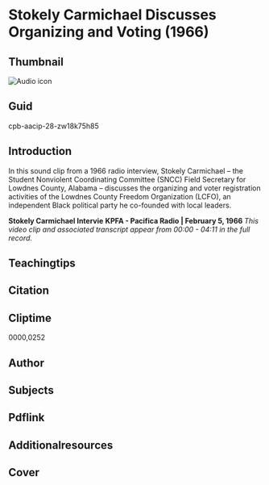 # Stokely Carmichael Discusses Organizing and Voting (1966)

## Thumbnail

![Audio icon](https://s3.amazonaws.com/americanarchive.org/primary_source_sets/Audio-Digitized.jpg "Audio icon")


## Guid
cpb-aacip-28-zw18k75h85

## Introduction

In this sound clip from a 1966 radio interview, Stokely Carmichael – the Student Nonviolent Coordinating Committee (SNCC) Field Secretary for Lowdnes County, Alabama – discusses the organizing and voter registration activities of the Lowdnes County Freedom Organization (LCFO), an independent Black political party he co-founded with local leaders.

<b>Stokely Carmichael Intervie</b>
<b>KPFA - Pacifica Radio | February 5, 1966 </b>
<i>This video clip and associated transcript appear from 00:00 - 04:11 in the full record.</i>

## Teachingtips

## Citation

## Cliptime

0000,0252

## Author
## Subjects
## Pdflink
## Additionalresources
## Cover

